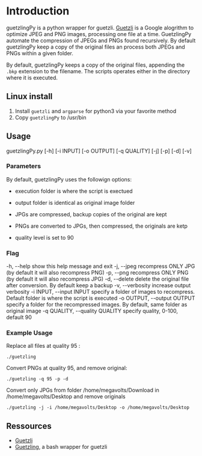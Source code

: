 # Introduction
guetzlingPy is a python wrapper for guetzli. [Guetzli](https://github.com/google/guetzli) is a Google alogrithm to optimize JPEG and PNG images, processing one file at a time. GuetzlingPy automate the compression of JPEGs and PNGs found recursively. By default guetzlingPy keep a copy of the original files an process both JPEGs and PNGs within a given folder.

By default, guetzlingPy keeps a copy of the original files, appending the `.bkp` extension to the filename. The scripts operates either in the directory where it is executed.

## Linux install
1. Install `guetzli` and `argparse` for python3 via your favorite method
2. Copy `guetzlingPy` to /usr/bin

## Usage
guetzlingPy.py [-h] [-i INPUT] [-o OUTPUT] [-q QUALITY] [-j] [-p] [-d] [-v]

### Parameters ###
By default, guetzlingPy uses the followign options:
- execution folder is where the script is exectued

- output folder is identical as original image folder

- JPGs are compressed, backup copies of the original are kept 

- PNGs are converted to JPGs, then compressed, the originals are ketp

- quality level is set to 90

### Flag ###
-h, --help                    show this help message and exit
-j, --jpeg                    recompress ONLY JPG (by default it will also recompress PNG)
-p, --png                     recompress ONLY PNG (by default it will also recompress JPG)
-d, --delete                  delete the original file after conversion. By default keep a backup
-v, --verbosity               increase output verbosity
-i INPUT, --input INPUT       <folder> specify a folder of images to recompress. Default folder is where the script is executed
-o OUTPUT, --output OUTPUT    <folder> specify a folder for the recompressed images. By default, same folder as original image
-q QUALITY, --quality QUALITY <int> specify quality, 0-100, default 90

### Example Usage
Replace all files at quality 95 :

`./guetzling`

Convert PNGs at quality 95, and remove original:

`./guetzling -q 95 -p -d`

Convert only JPGs from folder /home/megavolts/Download in /home/megavolts/Desktop and remove originals

`./guetzling -j -i /home/megavolts/Desktop -o /home/megavolts/Desktop`

## Ressources
- [Guetzli](https://github.com/google/guetzli)
- [Guetzling](https://github.com/lejacobroy/Guetzling), a bash wrapper for guetzli
